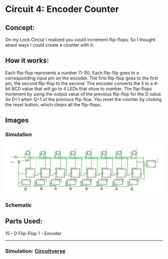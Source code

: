 # Circuit 4: Encoder Counter
## Concept:
On my Lock Circiut I realized you could increment flip-flops. So I thought about ways I could create a counter with it.
## How it works:
Each flip-flop represents a number (1-15). Each flip-flip goes to a corresponding input pin on the encoder. The first flip-flop goes to the first pin, the second flip-flop to the second. The encoder converts the it to a 4-bit BCD value that will go to 4 LEDs that show to number. The flip-flops increment by using the output value of the previous flip-flop for the D value. So D=1 when Q=1 of the previous flip-flop. You reset the counter by clicking the reset button, which clears all the flip-flops.

## Images
### Simulation
![Circuit 4 Simulation](Circuit_4_Simulation.png)
### Schematic

## Parts Used:
15 - D Flip-Flop
1 - Encoder
***
### Simulation: [Circuitverse](https://circuitverse.org/users/266288/projects/encoder-counter)
